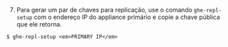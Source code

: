 7. Para gerar um par de chaves para replicação, use o comando `ghe-repl-setup` com o endereço IP do appliance primário e copie a chave pública que ele retorna.
  ```shell
  $ ghe-repl-setup <em>PRIMARY IP</em>
  ```

